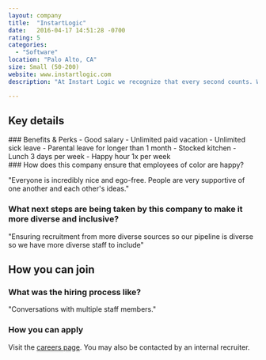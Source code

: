 ```yaml
---
layout: company
title:  "InstartLogic"
date:   2016-04-17 14:51:28 -0700
rating: 5
categories:
  - "Software"
location: "Palo Alto, CA"
size: Small (50-200)
website: www.instartlogic.com
description: "At Instart Logic we recognize that every second counts. We strive for high performance in every aspect of our lives, whether we’re accelerating the web, crafting unique customer solutions, or racing for first place in Mario Kart."

---
```


## Key details

<div class="benefits-and-perks">
  ### Benefits & Perks
  - Good salary
  - Unlimited paid vacation
  - Unlimited sick leave
  - Parental leave for longer than 1 month
  - Stocked kitchen
  - Lunch 3 days per week
  - Happy hour 1x per week
</div>

<div class="ensure-happiness">
  ### How does this company ensure that employees of color are happy?

  "Everyone is incredibly nice and ego-free. People are very supportive of one another and each other's ideas."
</div>

### What next steps are being taken by this company to make it more diverse and inclusive?

  "Ensuring recruitment from more diverse sources so our pipeline is diverse so we have more diverse staff to include"

<div class="donation-placeholder">
  <!-- Dynamically insert via JS please -->
</div>

## How you can join

### What was the hiring process like?
  "Conversations with multiple staff members."

### How you can apply
  Visit the [careers page](http://ec2wc-website04.insnw.net/careers/available-positions). You may also be contacted by an internal recruiter.
